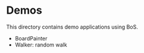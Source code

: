 # Demos

This directory contains demo applications using BoS.

- BoardPainter
- Walker: random walk
